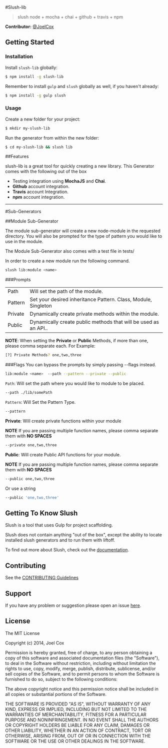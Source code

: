 #Slush-lib

> slush node + mocha + chai + github + travis + npm


**Contributor:** [@JoelCox](http://github.com/joelcoxokc)

## Getting Started

### Installation

Install `slush-lib` globally:

```bash
$ npm install -g slush-lib
```

Remember to install `gulp` and `slush` globally as well, if you haven't already:

```bash
$ npm install -g gulp slush
```

### Usage

Create a new folder for your project:

```bash
$ mkdir my-slush-lib
```

Run the generator from within the new folder:

```bash
$ cd my-slush-lib && slush lib
```

##Features

slush-lib is a great tool for quickly creating a new library.
This Generator comes with the following out of the box

 -  Testing integration using **MochaJS** and **Chai**.
 - **Github** account integration.
 - **Travis** account Integration.
 - **npm** account integration.

****

#Sub-Generators

##Module Sub-Generator


The module sub-generator will create a new node-module in the requested directory. You will also be prompted for the type of pattern you would like to use in the module.

The Module Sub-Generator also comes with a test file in tests/

In order to create a new module run the following command.

```bash
slush lib:module <name>
```

###Prompts
<table>
<tr>

<td><a>Path</a></td><td>Will set the path of the module.</td>
</tr>
<tr><td><a>Pattern</a></td>
<td>Set your desired inheritance Pattern.<a> Class, Module, Singleton</a>  </td></tr>

<tr><td><a>Private</a></td>
<td>Dynamically create private methods within the module.</td></tr>

<tr><td><a>Public</a></td>
<td>Dynamically create public methods that will be used as an API..</td></tr>
</table>

**NOTE**: When setting the **Private** or **Public** Methods,
if more than one, please comma separate each. For Example:
```bash
[?] Private Methods? one,two,three
```


###Flags
You can bypass the prompts by simply passing --flags instead.


```bash
lib:module <name>  --path --pattern --private --public
```
`Path`: Will set the path where you would like to module to be placed.
```bash
--path ./lib/somePath
```

`Pattern`: Will Set the Pattern Type.
```bash
--pattern
```


**Private**: Will create private functions within your module

**NOTE** If you are passing multiple function names, please comma separate them with **NO SPACES**

```bash
--private one,two,three
```

**Public**: Will create Public API functions for your module.

**NOTE** If you are passing multiple function names, please comma separate them with **NO SPACES**

```bash
--public one,two,three
```
Or use a string
```bash
--public 'one,two,three'
```

## Getting To Know Slush

Slush is a tool that uses Gulp for project scaffolding.

Slush does not contain anything "out of the box", except the ability to locate installed slush generators and to run them with liftoff.

To find out more about Slush, check out the [documentation](https://github.com/klei/slush).

## Contributing

See the [CONTRIBUTING Guidelines](https://github.com/joelcoxokc/slush-lib/blob/master/CONTRIBUTING.md)

## Support
If you have any problem or suggestion please open an issue [here](https://github.com/joelcoxokc/slush-lib/issues).

## License

The MIT License

Copyright (c) 2014, Joel Cox

Permission is hereby granted, free of charge, to any person
obtaining a copy of this software and associated documentation
files (the "Software"), to deal in the Software without
restriction, including without limitation the rights to use,
copy, modify, merge, publish, distribute, sublicense, and/or sell
copies of the Software, and to permit persons to whom the
Software is furnished to do so, subject to the following
conditions:

The above copyright notice and this permission notice shall be
included in all copies or substantial portions of the Software.

THE SOFTWARE IS PROVIDED "AS IS", WITHOUT WARRANTY OF ANY KIND,
EXPRESS OR IMPLIED, INCLUDING BUT NOT LIMITED TO THE WARRANTIES
OF MERCHANTABILITY, FITNESS FOR A PARTICULAR PURPOSE AND
NONINFRINGEMENT. IN NO EVENT SHALL THE AUTHORS OR COPYRIGHT
HOLDERS BE LIABLE FOR ANY CLAIM, DAMAGES OR OTHER LIABILITY,
WHETHER IN AN ACTION OF CONTRACT, TORT OR OTHERWISE, ARISING
FROM, OUT OF OR IN CONNECTION WITH THE SOFTWARE OR THE USE OR
OTHER DEALINGS IN THE SOFTWARE.